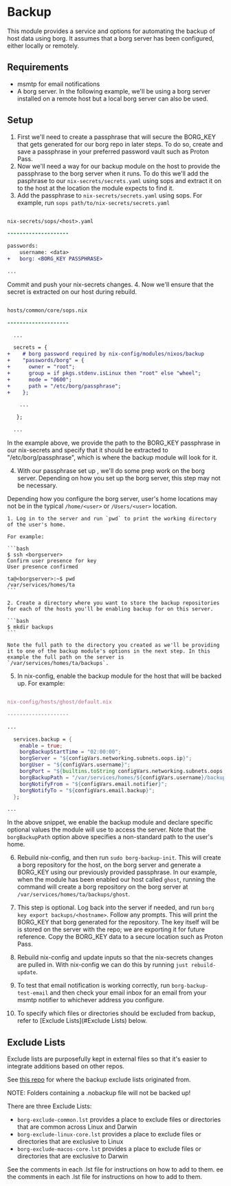 # Backup

This module provides a service and options for automating the backup of host data using borg. It assumes that a borg server has been configured, either locally or remotely.

## Requirements

- msmtp for email notifications
- A borg server. In the following example, we'll be using a borg server installed on a remote host but a local borg server can also be used.

## Setup

1. First we'll need to create a passphrase that will secure the BORG_KEY that gets generated for our borg repo in  later steps. To do so, create and save a passphrase in your preferred password vault such as Proton Pass.
2. Now we'll need a way for our backup module on the host to provide the passphrase to the borg server when it runs. To do this we'll add the pasphrase to our `nix-secrets/secrets.yaml` using sops and extract it on to the host at the location the module expects to find it.
3. Add the passphrase to `nix-secrets/secrets.yaml` using sops. For example, run `sops path/to/nix-secrets/secrets.yaml`

```diff

nix-secrets/sops/<host>.yaml

--------------------

passwords:
    username: <data>
+   borg: <BORG_KEY PASSPHRASE>

...

```

Commit and push your nix-secrets changes.
4. Now we'll ensure that the secret is extracted on our host during rebuild.

```diff

hosts/common/core/sops.nix

--------------------

  ...

  secrets = {
+    # borg password required by nix-config/modules/nixos/backup
+    "passwords/borg" = {
+      owner = "root";
+      group = if pkgs.stdenv.isLinux then "root" else "wheel";
+      mode = "0600";
+      path = "/etc/borg/passphrase";
+    };

    ...

   };

  ...

```
In the example above, we provide the path to the BORG_KEY passphrase in our nix-secrets and specify that it should be extracted to "/etc/borg/passphrase", which is where the backup module will look for it.

4. With our passphrase set up , we'll do some prep work on the borg server. Depending on how you set up the borg server, this step may not be necessary.

Depending how you configure the borg server, user's home locations may not be in the typical `/home/<user>` or `/Users/<user>` location.

    1. Log in to the server and run `pwd` to print the working directory of the user's home.

    For example:

    ```bash
    $ ssh <borgserver>
    Confirm user presence for key
    User presence confirmed

    ta@<borgserver>:~$ pwd
    /var/services/homes/ta
    ```

    2. Create a directory where you want to store the backup repositories for each of the hosts you'll be enabling backup for on this server.

    ```bash
    $ mkdir backups
    ```

    Note the full path to the directory you created as we'll be providing it to one of the backup module's options in the next step. In this example the full path on the server is `/var/services/homes/ta/backups`.

5. In nix-config, enable the backup module for the host that will be backed up. For example:

```nix

nix-config/hosts/ghost/default.nix

--------------------

...

  services.backup = {
    enable = true;
    borgBackupStartTime = "02:00:00";
    borgServer = "${configVars.networking.subnets.oops.ip}";
    borgUser = "${configVars.username}";
    borgPort = "${builtins.toString configVars.networking.subnets.oops.port}";
    borgBackupPath = "/var/services/homes/${configVars.username}/backups";
    borgNotifyFrom = "${configVars.email.notifier}";
    borgNotifyTo = "${configVars.email.backup}";
  };

...

```

In the above snippet, we enable the backup module and declare specific optional values the module will use to access the server. Note that the `borgBackupPath` option above specifies a non-standard path to the user's home.

6. Rebuild nix-config, and then run `sudo borg-backup-init`. This will create a borg repository for the host, on the borg server and generate a BORG_KEY using our previously provided passphrase. In our example, when the module has been enabled our host called `ghost`, running the command will create a borg repository on the borg server at `/var/services/homes/ta/backups/ghost`.

7. This step is optional. Log back into the server if needed, and run `borg key export backups/<hostname>`. Follow any prompts. This will print the BORG_KEY that borg generated for the repository. The key itself will be is stored on the server with the repo; we are exporting it for future reference. Copy the BORG_KEY data to a secure location such as Proton Pass.
8. Rebuild nix-config and update inputs so that the nix-secrets changes are pulled in. With nix-config we can do this by running `just rebuild-update`.
9. To test that email notification is working correctly, run `borg-backup-test-email` and then check your email inbox for an email from your msmtp notifier to whichever address you configure.
10. To specify which files or directories should be excluded from backup, refer to [Exclude Lists](#Exclude Lists) below.

## Exclude Lists

Exclude lists are purposefully kept in external files so that it's easier to integrate additions based on other repos.

See [this repo](https://github.com/SterlingHooten/borg-backup-exclusions-macos) for where the backup exclude lists originated from.

NOTE: Folders containing a .nobackup file will not be backed up!

There are three Exclude Lists:

- `borg-exclude-common.lst` provides a place to exclude files or directories that are common across Linux and Darwin
- `borg-exclude-linux-core.lst` provides a place to exclude files or directories that are exclusive to Linux
- `borg-exclude-macos-core.lst` provides a place to exclude files or directories that are exclusive to Darwin

See the comments in each .lst file for instructions on how to add to them.
ee the comments in each .lst file for instructions on how to add to them.

